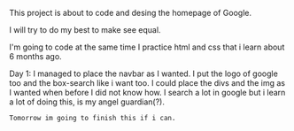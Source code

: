 This project is about to code and desing the homepage of Google.

I will try to do my best to make see equal.

I'm going to code at the same time I practice html and css that i learn about 6 months ago.

Day 1: 
	I managed to place the navbar as I wanted.
	I put the logo of google too and the box-search like i want too.
	I could place the divs and the img as I wanted when before I did not know how.
	I search a lot in google but i learn a lot of doing this, is my angel guardian(?).
	
	Tomorrow im going to finish this if i can.
